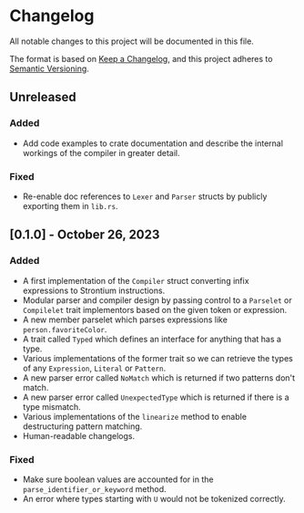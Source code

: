 # Changelog

All notable changes to this project will be documented in this file.

The format is based on [Keep a Changelog](https://keepachangelog.com/en/1.0.0/),
and this project adheres to [Semantic Versioning](https://semver.org/spec/v2.0.0.html).

<!--
    Add new changelog entries here.
    Each entry may be annotated with "Added", "Changed", "Removed", and "Fixed" titles.

    Example:

    ## [1.0.0] - May 16, 2022

    ### Added
    - New visual identity.

    ### Changed
    - Start using "changelog" over "change log" since it's the common usage.

    ### Removed
    - Section about "changelog" vs "CHANGELOG".

    ### Fixed
    - Fix typos in recent README changes.
    - Update outdated unreleased diff link.
-->

## Unreleased

### Added

- Add code examples to crate documentation and describe the internal workings of the compiler in greater detail.

### Fixed

- Re-enable doc references to `Lexer` and `Parser` structs by publicly exporting them in `lib.rs`.

## [0.1.0] - October 26, 2023

### Added
- A first implementation of the `Compiler` struct converting infix expressions to Strontium instructions.
- Modular parser and compiler design by passing control to a `Parselet` or `Compilelet` trait implementors based on the given token or expression.
- A new member parselet which parses expressions like `person.favoriteColor`.
- A trait called `Typed` which defines an interface for anything that has a type.
- Various implementations of the former trait so we can retrieve the types of any `Expression`, `Literal` or `Pattern`.
- A new parser error called `NoMatch` which is returned if two patterns don't match.
- A new parser error called `UnexpectedType` which is returned if there is a type mismatch.
- Various implementations of the `linearize` method to enable destructuring pattern matching.
- Human-readable changelogs.

### Fixed
- Make sure boolean values are accounted for in the `parse_identifier_or_keyword` method.
- An error where types starting with `U` would not be tokenized correctly.